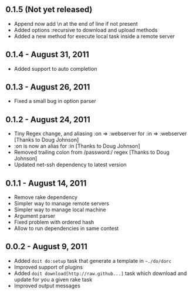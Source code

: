 ## 0.1.5 (Not yet released)

* Append now add \n at the end of line if not present
* Added options :recursive to download and upload methods
* Added a new method for execute local task inside a remote server

## 0.1.4 - August 31, 2011

* Added support to auto completion

## 0.1.3 - August 26, 2011

* Fixed a small bug in option parser

## 0.1.2 - August 24, 2011

* Tiny Regex change, and aliasing :on => :webserver for :in => :webserver [Thanks to Doug Johnson]
* :on is now an alias for :in [Thanks to Doug Johnson]
* Removed trailing colon from /password:/ regex [Thanks to Doug Johnson]
* Updated net-ssh dependency to latest version

## 0.1.1 - August 14, 2011

* Remove rake dependency
* Simpler way to manage remote servers
* Simpler way to manage local machine
* Argument parser
* Fixed problem with ordered hash
* Allow to run dependencies in same contest

## 0.0.2 - August 9, 2011

* Added `doit do:setup` task that generate a template in `~./do/dorc`
* Improved support of plugins
* Added `doit download[http://raw.github...]` task which download and update for you a given rake task
* Improved output messages
